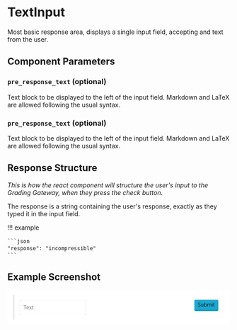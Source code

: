 # TextInput

Most basic response area, displays a single input field, accepting and text from the user. 

## Component Parameters 
### `pre_response_text` (optional)
Text block to be displayed to the left of the input field. Markdown and LaTeX are allowed following the usual syntax.

### `pre_response_text` (optional)
Text block to be displayed to the left of the input field. Markdown and LaTeX are allowed following the usual syntax.

## Response Structure
*This is how the react component will structure the user's input to the Grading Gateway, when they press the check button.* 

The response is a string containing the user's response, exactly as they typed it in the input field.

!!! example

    ```json 
    "response": "incompressible"
    ```

## Example Screenshot 
![Screenshot](screenshots/TextInput.jpg)
